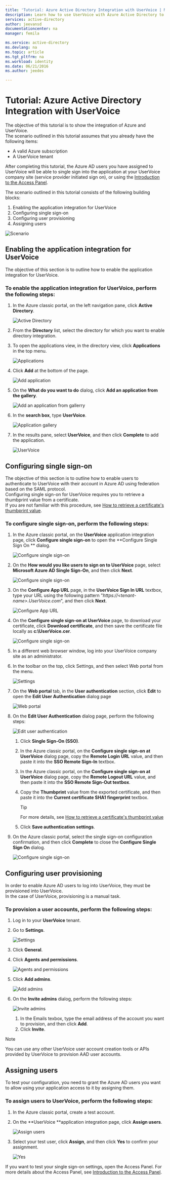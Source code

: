 ```yaml
---
title: 'Tutorial: Azure Active Directory Integration with UserVoice | Microsoft Azure'
description: Learn how to use UserVoice with Azure Active Directory to enable single sign-on, automated provisioning, and more!.
services: active-directory
author: jeevansd
documentationcenter: na
manager: femila

ms.service: active-directory
ms.devlang: na
ms.topic: article
ms.tgt_pltfrm: na
ms.workload: identity
ms.date: 06/21/2016
ms.author: jeedes

---
```

# Tutorial: Azure Active Directory Integration with UserVoice
The objective of this tutorial is to show the integration of Azure and UserVoice.  
The scenario outlined in this tutorial assumes that you already have the following items:

* A valid Azure subscription
* A UserVoice tenant

After completing this tutorial, the Azure AD users you have assigned to UserVoice will be able to single sign into the application at your UserVoice company site (service provider initiated sign on), or using the [Introduction to the Access Panel](active-directory-saas-access-panel-introduction.md).

The scenario outlined in this tutorial consists of the following building blocks:

1. Enabling the application integration for UserVoice
2. Configuring single sign-on
3. Configuring user provisioning
4. Assigning users

![Scenario](./media/active-directory-saas-uservoice-tutorial/IC777514.png "Scenario")

## Enabling the application integration for UserVoice
The objective of this section is to outline how to enable the application integration for UserVoice.

### To enable the application integration for UserVoice, perform the following steps:
1. In the Azure classic portal, on the left navigation pane, click **Active Directory**.
   
   ![Active Directory](./media/active-directory-saas-uservoice-tutorial/IC700993.png "Active Directory")
2. From the **Directory** list, select the directory for which you want to enable directory integration.
3. To open the applications view, in the directory view, click **Applications** in the top menu.
   
   ![Applications](./media/active-directory-saas-uservoice-tutorial/IC700994.png "Applications")
4. Click **Add** at the bottom of the page.
   
   ![Add application](./media/active-directory-saas-uservoice-tutorial/IC749321.png "Add application")
5. On the **What do you want to do** dialog, click **Add an application from the gallery**.
   
   ![Add an application from gallerry](./media/active-directory-saas-uservoice-tutorial/IC749322.png "Add an application from gallerry")
6. In the **search box**, type **UserVoice**.
   
   ![Application gallery](./media/active-directory-saas-uservoice-tutorial/IC777513.png "Application gallery")
7. In the results pane, select **UserVoice**, and then click **Complete** to add the application.
   
   ![UserVoice](./media/active-directory-saas-uservoice-tutorial/IC777810.png "UserVoice")

## Configuring single sign-on
The objective of this section is to outline how to enable users to authenticate to UserVoice with their account in Azure AD using federation based on the SAML protocol.  
Configuring single sign-on for UserVoice requires you to retrieve a thumbprint value from a certificate.  
If you are not familiar with this procedure, see [How to retrieve a certificate's thumbprint value](http://youtu.be/YKQF266SAxI).

### To configure single sign-on, perform the following steps:
1. In the Azure classic portal, on the **UserVoice** application integration page, click **Configure single sign-on** to open the **Configure Single Sign On ** dialog.
   
   ![Configure single sign-on](./media/active-directory-saas-uservoice-tutorial/IC777515.png "Configure single sign-on")
2. On the **How would you like users to sign on to UserVoice** page, select **Microsoft Azure AD Single Sign-On**, and then click **Next**.
   
   ![Configure single sign-on](./media/active-directory-saas-uservoice-tutorial/IC777516.png "Configure single sign-on")
3. On the **Configure App URL** page, in the **UserVoice Sign In URL** textbox, type your URL using the following pattern "*https://\<tenant-name\>.UserVoice.com*", and then click **Next**.
   
   ![Configure App URL](./media/active-directory-saas-uservoice-tutorial/IC777517.png "Configure App URL")
4. On the **Configure single sign-on at UserVoice** page, to download your certificate, click **Download certificate**, and then save the certificate file locally as **c:\\UserVoice.cer**.
   
   ![Configure single sign-on](./media/active-directory-saas-uservoice-tutorial/IC777518.png "Configure single sign-on")
5. In a different web browser window, log into your UserVoice company site as an administrator.
6. In the toolbar on the top, click Settings, and then select Web portal from the menu.
   
   ![Settings](./media/active-directory-saas-uservoice-tutorial/IC777519.png "Settings")
7. On the **Web portal** tab, in the **User authentication** section, click **Edit** to open the **Edit User Authentication** dialog page
   
   ![Web portal](./media/active-directory-saas-uservoice-tutorial/IC777520.png "Web portal")
8. On the **Edit User Authentication** dialog page, perform the following steps:
   
   ![Edit user authentication](./media/active-directory-saas-uservoice-tutorial/IC777521.png "Edit user authentication")
   
   1. Click **Single Sign-On (SSO)**.
   2. In the Azure classic portal, on the **Configure single sign-on at UserVoice** dialog page, copy the **Remote Login URL** value, and then paste it into the **SSO Remote Sign-In** textbox.
   3. In the Azure classic portal, on the **Configure single sign-on at UserVoice** dialog page, copy the **Remote Logout URL** value, and then paste it into the **SSO Remote Sign-Out textbox**.
   4. Copy the **Thumbprint** value from the exported certificate, and then paste it into the **Current certificate SHA1 fingerprint** textbox.  
      
      > [!TIP]
      > For more details, see [How to retrieve a certificate's thumbprint value](http://youtu.be/YKQF266SAxI)
      > 
   5. Click **Save authentication settings**.
9. On the Azure classic portal, select the single sign-on configuration confirmation, and then click **Complete** to close the **Configure Single Sign On** dialog.
   
   ![Configure single sign-on](./media/active-directory-saas-uservoice-tutorial/IC777522.png "Configure single sign-on")

## Configuring user provisioning
In order to enable Azure AD users to log into UserVoice, they must be provisioned into UserVoice.  
In the case of UserVoice, provisioning is a manual task.

### To provision a user accounts, perform the following steps:
1. Log in to your **UserVoice** tenant.
2. Go to **Settings**.
   
   ![Settings](./media/active-directory-saas-uservoice-tutorial/IC777811.png "Settings")
3. Click **General**.
4. Click **Agents and permissions**.
   
   ![Agents and permissions](./media/active-directory-saas-uservoice-tutorial/IC777812.png "Agents and permissions")
5. Click **Add admins**.
   
   ![Add admins](./media/active-directory-saas-uservoice-tutorial/IC777813.png "Add admins")
6. On the **Invite admins** dialog, perform the following steps:
   
   ![Invite admins](./media/active-directory-saas-uservoice-tutorial/IC777814.png "Invite admins")
   
   1. In the Emails texbox, type the email address of the account you want to provision, and then click **Add**.
   2. Click **Invite**.

> [!NOTE]
> You can use any other UserVoice user account creation tools or APIs provided by UserVoice to provision AAD user accounts.
> 
> 

## Assigning users
To test your configuration, you need to grant the Azure AD users you want to allow using your application access to it by assigning them.

### To assign users to UserVoice, perform the following steps:
1. In the Azure classic portal, create a test account.
2. On the **UserVoice **application integration page, click **Assign users**.
   
   ![Assign users](./media/active-directory-saas-uservoice-tutorial/IC777523.png "Assign users")
3. Select your test user, click **Assign**, and then click **Yes** to confirm your assignment.
   
   ![Yes](./media/active-directory-saas-uservoice-tutorial/IC767830.png "Yes")

If you want to test your single sign-on settings, open the Access Panel. For more details about the Access Panel, see [Introduction to the Access Panel](active-directory-saas-access-panel-introduction.md).

